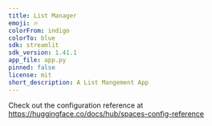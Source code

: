 ```yaml
---
title: List Manager
emoji: 🔥
colorFrom: indigo
colorTo: blue
sdk: streamlit
sdk_version: 1.41.1
app_file: app.py
pinned: false
license: mit
short_description: A List Mangement App
---
```


Check out the configuration reference at https://huggingface.co/docs/hub/spaces-config-reference
